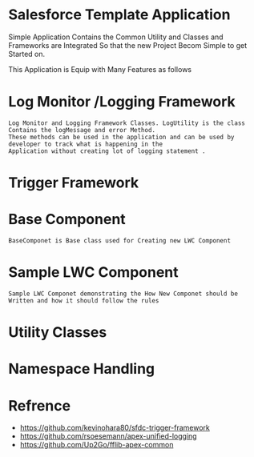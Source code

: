 # Salesforce Template Application

Simple Application Contains the Common Utility and Classes and Frameworks are Integrated So that the new Project Becom Simple to get Started on.

This Application is Equip with Many Features as follows 

# Log Monitor /Logging Framework 
    Log Monitor and Logging Framework Classes. LogUtility is the class Contains the logMessage and error Method.
    These methods can be used in the application and can be used by developer to track what is happening in the 
    Application without creating lot of logging statement .
    
    
# Trigger Framework

# Base Component 
    BaseComponet is Base class used for Creating new LWC Component  
    
# Sample LWC Component
    Sample LWC Componet demonstrating the How New Componet should be Written and how it should follow the rules 
    
# Utility Classes 
    
# Namespace Handling 

# Refrence 

* https://github.com/kevinohara80/sfdc-trigger-framework
* https://github.com/rsoesemann/apex-unified-logging
* https://github.com/Up2Go/fflib-apex-common
